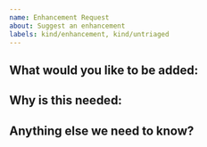 ```yaml
---
name: Enhancement Request
about: Suggest an enhancement
labels: kind/enhancement, kind/untriaged
---
```


<!-- Please only use this template for submitting enhancement requests -->

## What would you like to be added:

## Why is this needed:

## Anything else we need to know?

